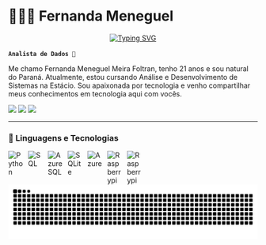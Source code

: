 # 👩🏻‍💻 Fernanda Meneguel

<div align="center">
  <a href="https://git.io/typing-svg">
    <img src="https://readme-typing-svg.demolab.com?font=Fira+Code&weight=500&size=22&pause=1000&color=FF00F6&center=true&vCenter=true&random=false&width=524&lines=%E2%8A%B9+Welcome+to+my+profile!+%CB%99%E1%B5%95%CB%99+%E2%8A%B9+" alt="Typing SVG">
  </a>
</div>

**`Analista de Dados 🎲`**

Me chamo Fernanda Meneguel Meira Foltran, tenho 21 anos e sou natural do Paraná. Atualmente, estou cursando Análise e Desenvolvimento de Sistemas na Estácio. Sou apaixonada por tecnologia e venho compartilhar meus conhecimentos em tecnologia aqui com vocês.

<div> 
  <a href="https://www.linkedin.com/in/fernanda-foltran?utm_source=share&utm_campaign=share_via&utm_content=profile&utm_medium=ios_app" target="_blank"><img src="https://img.shields.io/badge/-LinkedIn-%230077B5?style=for-the-badge&logo=linkedin&logoColor=white" target="_blank"></a> 
    <a href = "mailto:meneguelfernanda938@gmail.com"><img src="https://img.shields.io/badge/-Gmail-%23333?style=for-the-badge&logo=gmail&logoColor=white" target="_blank"></a>
  <a href="https://www.instagram.com/nanda_meneguel?igsh=MTVsZ2ozZzh2ZzMwbA%3D%3D&utm_source=qr" target="_blank"><img src="https://img.shields.io/badge/-Instagram-%23E4405F?style=for-the-badge&logo=instagram&logoColor=white" target="_blank"></a>
</div>


---
### 🤖 Linguagens e Tecnologias


<img 
    align="left" 
    alt="Python" 
    title="Python"
    width="30px" 
    style="padding-right: 10px;" 
    src="https://cdn.jsdelivr.net/gh/devicons/devicon@latest/icons/python/python-original.svg" 
/>

 <img 
     align="left" 
    alt="SQL" 
    title="SQL"
    width="30px" 
    style="padding-right: 10px;" 
    src="https://cdn.jsdelivr.net/gh/devicons/devicon@latest/icons/microsoftsqlserver/microsoftsqlserver-original-wordmark.svg" 
 />
          

<img 
     align="left" 
    alt="AzureSQL" 
    title="AzureSQL"
    width="30px" 
    style="padding-right: 10px;"
    src="https://cdn.jsdelivr.net/gh/devicons/devicon@latest/icons/azuresqldatabase/azuresqldatabase-original.svg" />

<img 
     align="left" 
    alt="SQLite" 
    title="SQLite"
    width="30px" 
    style="padding-right: 10px;"
src="https://cdn.jsdelivr.net/gh/devicons/devicon@latest/icons/sqlite/sqlite-original-wordmark.svg" />
          
<img 
     align="left" 
    alt="Azure" 
    title="Azure"
    width="30px" 
    style="padding-right: 10px;"
    src="https://devicon-website.vercel.app/api/azure/original.svg"></img>

<img 
     align="left" 
    alt="Raspberrypi" 
    title="Raspberrypi"
    width="30px" 
    style="padding-right: 10px;"
src="https://devicon-website.vercel.app/api/raspberrypi/original.svg"></img>


  <img 
    align="left" 
    alt="Raspberrypi" 
    title="Raspberrypi"
    width="30px" 
    style="padding-right: 10px;"
  src="https://cdn.jsdelivr.net/gh/devicons/devicon@latest/icons/linux/linux-original.svg" />
          
<picture align="center">
  <source media="(prefers-color-scheme: dark)" srcset="https://raw.githubusercontent.com/nandameneguel/nandameneguel/output/github-contribution-grid-snake-dark.svg">
  <source media="(prefers-color-scheme: light)" srcset="https://raw.githubusercontent.com/nandameneguel/nandameneguel/output/github-contribution-grid-snake-dark.svg">
  <img align="center" alt="github contribution grid snake animation" src="https://raw.githubusercontent.com/nandameneguel/nandameneguel/output/github-contribution-grid-snake.svg">
</picture>

